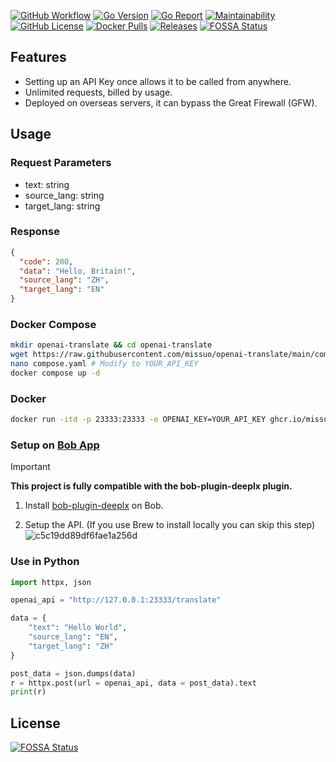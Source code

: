 [![GitHub Workflow][1]](https://github.com/missuo/openai-translate/actions)
[![Go Version][2]](https://github.com/missuo/openai-translate/blob/main/go.mod)
[![Go Report][3]](https://goreportcard.com/badge/github.com/missuo/openai-translate)
[![Maintainability][4]](https://codeclimate.com/github/missuo/openai-translate/maintainability)
[![GitHub License][5]](https://github.com/missuo/openai-translate/blob/main/LICENSE)
[![Docker Pulls][6]](https://hub.docker.com/r/missuo/deeplx)
[![Releases][7]](https://github.com/missuo/openai-translate/releases)
[![FOSSA Status](https://app.fossa.com/api/projects/git%2Bgithub.com%2Fmissuo%2Fopenai-translate.svg?type=shield)](https://app.fossa.com/projects/git%2Bgithub.com%2Fmissuo%2Fopenai-translate?ref=badge_shield)

[1]: https://img.shields.io/github/actions/workflow/status/missuo/openai-translate/ci.yml?logo=github
[2]: https://img.shields.io/github/go-mod/go-version/missuo/openai-translate?logo=go
[3]: https://goreportcard.com/badge/github.com/missuo/openai-translate
[4]: https://api.codeclimate.com/v1/badges/b5b30239174fc6603aca/maintainability
[5]: https://img.shields.io/github/license/missuo/openai-translate
[6]: https://img.shields.io/docker/pulls/missuo/openai-translate?logo=docker
[7]: https://img.shields.io/github/v/release/missuo/openai-translate?logo=smartthings

## Features
- Setting up an API Key once allows it to be called from anywhere.
- Unlimited requests, billed by usage.
- Deployed on overseas servers, it can bypass the Great Firewall (GFW).

## Usage
### Request Parameters
- text: string
- source_lang: string
- target_lang: string

### Response
```json
{
  "code": 200,
  "data": "Hello, Britain!",
  "source_lang": "ZH",
  "target_lang": "EN"
}
```
### Docker Compose
```bash
mkdir openai-translate && cd openai-translate
wget https://raw.githubusercontent.com/missuo/openai-translate/main/compose.yaml
nano compose.yaml # Modify to YOUR_API_KEY
docker compose up -d
```

### Docker
```bash
docker run -itd -p 23333:23333 -e OPENAI_KEY=YOUR_API_KEY ghcr.io/missuo/openai-translate:latest
```
### Setup on [Bob App](https://bobtranslate.com/)
> [!IMPORTANT]  
> **This project is fully compatible with the bob-plugin-deeplx plugin.**
1. Install [bob-plugin-deeplx](https://github.com/missuo/bob-plugin-deeplx) on Bob.

2. Setup the API. (If you use Brew to install locally you can skip this step)
![c5c19dd89df6fae1a256d](https://missuo.ru/file/c5c19dd89df6fae1a256d.png)

### Use in Python
```python
import httpx, json

openai_api = "http://127.0.0.1:23333/translate"

data = {
	"text": "Hello World",
	"source_lang": "EN",
	"target_lang": "ZH"
}

post_data = json.dumps(data)
r = httpx.post(url = openai_api, data = post_data).text
print(r)
```



## License
[![FOSSA Status](https://app.fossa.com/api/projects/git%2Bgithub.com%2Fmissuo%2Fopenai-translate.svg?type=large)](https://app.fossa.com/projects/git%2Bgithub.com%2Fmissuo%2Fopenai-translate?ref=badge_large)
